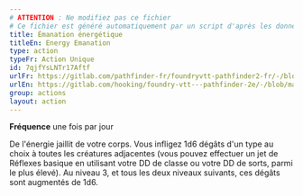 ```yaml
---
# ATTENTION : Ne modifiez pas ce fichier
# Ce fichier est généré automatiquement par un script d'après les données du module Foundry VTT officiel et de sa traduction
title: Émanation énergétique
titleEn: Energy Emanation
type: action
typeFr: Action Unique
id: 7qjfYsLNTr17Aftf
urlFr: https://gitlab.com/pathfinder-fr/foundryvtt-pathfinder2-fr/-/blob/master/data/actions/7qjfYsLNTr17Aftf.htm
urlEn: https://gitlab.com/hooking/foundry-vtt---pathfinder-2e/-/blob/master/packs/data/actions.db/energy-emanation.json
group: actions
layout: action
---
```

**Fréquence** une fois par jour

De l'énergie jaillit de votre corps. Vous infligez <a class="inline-roll roll" title="1d6" data-mode="roll" data-flavor="" data-formula="1d6">1d6</a> dégâts d'un type au choix à toutes les créatures adjacentes (vous pouvez effectuer un jet de Réflexes basique en utilisant votre DD de classe ou votre DD de sorts, parmi le plus élevé). Au niveau 3, et tous les deux niveaux suivants, ces dégâts sont augmentés de <a class="inline-roll roll" title="1d6" data-mode="roll" data-flavor="" data-formula="1d6">1d6</a>.


